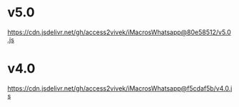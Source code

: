 # v5.0
https://cdn.jsdelivr.net/gh/access2vivek/iMacrosWhatsapp@80e58512/v5.0.js

# v4.0
https://cdn.jsdelivr.net/gh/access2vivek/iMacrosWhatsapp@f5cdaf5b/v4.0.js
